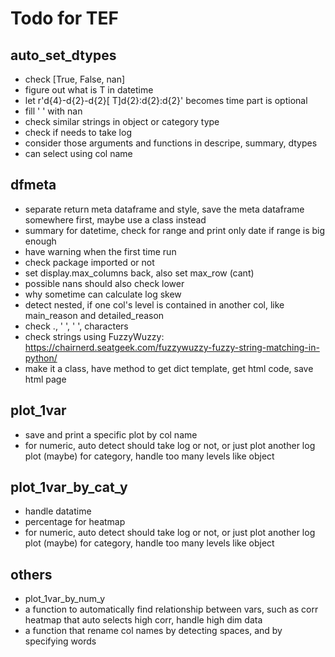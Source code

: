 # Todo for TEF
## auto_set_dtypes

- check [True, False, nan]
- figure out what is T in datetime
- let r'd{4}-d{2}-d{2}[ T]d{2}:d{2}:d{2}' becomes time part is optional
- fill ' ' with nan
- check similar strings in object or category type
- check if needs to take log
- consider those arguments and functions in descripe, summary, dtypes
- can select using col name

## dfmeta

- separate return meta dataframe and style, save the meta dataframe somewhere first, maybe use a class instead
- summary for datetime, check for range and print only date if range is big enough
- have warning when the first time run
- check package imported or not
- set display.max_columns back, also set max_row (cant)
- possible nans should also check lower
- why sometime can calculate log skew
- detect nested, if one col's level is contained in another col, like main_reason and detailed_reason
- check ., ' ', '  ', characters
- check strings using FuzzyWuzzy: https://chairnerd.seatgeek.com/fuzzywuzzy-fuzzy-string-matching-in-python/
- make it a class, have method to get dict template, get html code, save html page

## plot_1var

- save and print a specific plot by col name
- for numeric, auto detect should take log or not, or just plot another log plot
    (maybe) for category, handle too many levels like object
    
## plot_1var_by_cat_y

- handle datatime
- percentage for heatmap
- for numeric, auto detect should take log or not, or just plot another log plot
    (maybe) for category, handle too many levels like object

## others

- plot_1var_by_num_y
- a function to automatically find relationship between vars, such as corr heatmap that auto selects high corr, handle high dim data
- a function that rename col names by detecting spaces, and by specifying words
